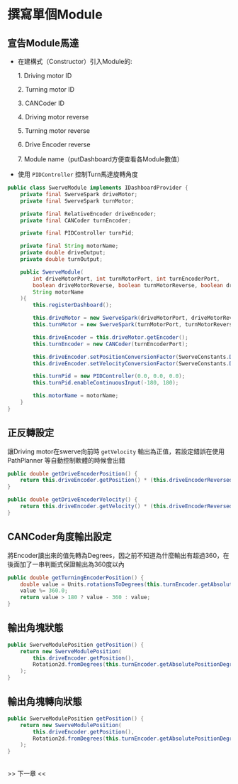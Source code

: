 <!-- title: Swerve 角塊撰寫 -->
<!-- description: 控制 Swerve 底盤 -->
<!-- category: Swerve -->
<!-- tags: Programming -->
<!-- published time: 2024/11/21 -->

# 撰寫單個Module
## 宣告Module馬達
* 在建構式（Constructor）引入Module的:
    
    <span>1. Driving motor ID</span>
    
    <span>2. Turning motor ID</span>
    
    <span>3. CANCoder ID</span>
    
    <span>4. Driving motor reverse</span>

    <span>5. Turning motor reverse</span>
    
    <span>6. Drive Encoder reverse</span>

    <span>7. Module name（putDashboard方便查看各Module數值）</span>

* 使用 `PIDController` 控制Turn馬達旋轉角度

```java
public class SwerveModule implements IDashboardProvider {
    private final SwerveSpark driveMotor;
    private final SwerveSpark turnMotor;

    private final RelativeEncoder driveEncoder;
    private final CANCoder turnEncoder;

    private final PIDController turnPid;

    private final String motorName;
    private double driveOutput;
    private double turnOutput;

    public SwerveModule(
        int driveMotorPort, int turnMotorPort, int turnEncoderPort,
        boolean driveMotorReverse, boolean turnMotorReverse, boolean driveEncoderReverse,
        String motorName
    ){
        this.registerDashboard();

        this.driveMotor = new SwerveSpark(driveMotorPort, driveMotorReverse);
        this.turnMotor = new SwerveSpark(turnMotorPort, turnMotorReverse);

        this.driveEncoder = this.driveMotor.getEncoder();
        this.turnEncoder = new CANCoder(turnEncoderPort);

        this.driveEncoder.setPositionConversionFactor(SwerveConstants.DRIVE_POSITION_CONVERSION_FACTOR);
        this.driveEncoder.setVelocityConversionFactor(SwerveConstants.DRIVE_VELOCITY_CONVERSION_FACTOR);

        this.turnPid = new PIDController(0.0, 0.0, 0.0);
        this.turnPid.enableContinuousInput(-180, 180);

        this.motorName = motorName;
    }
}
```

## 正反轉設定
讓Driving motor在swerve向前時 `getVelocity` 輸出為正值，若設定錯誤在使用 PathPlanner 等自動控制軟體的時候會出錯

```java
public double getDriveEncoderPosition() {
    return this.driveEncoder.getPosition() * (this.driveEncoderReversed ? 1 : -1);
}

public double getDriveEncoderVelocity() {
    return this.driveEncoder.getVelocity() * (this.driveEncoderReversed ? 1 : -1);
}
```

## CANCoder角度輸出設定
將Encoder讀出來的值先轉為Degrees，因之前不知道為什麼輸出有超過360，在後面加了一串判斷式保證輸出為360度以內

```java
public double getTurningEncoderPosition() {
    double value = Units.rotationsToDegrees(this.turnEncoder.getAbsolutePosition().getValue());
    value %= 360.0;
    return value > 180 ? value - 360 : value;
}
```

## 輸出角塊狀態
```java
public SwerveModulePosition getPosition() {
    return new SwerveModulePosition(
        this.driveEncoder.getPosition(),
        Rotation2d.fromDegrees(this.turnEncoder.getAbsolutePositionDegrees())
    );
}
```

## 輸出角塊轉向狀態
```java
public SwerveModulePosition getPosition() {
    return new SwerveModulePosition(
        this.driveEncoder.getPosition(),
        Rotation2d.fromDegrees(this.turnEncoder.getAbsolutePositionDegrees())
    );
}
```

<br><a next_article="swerve_07">>> 下一章 <<</a>